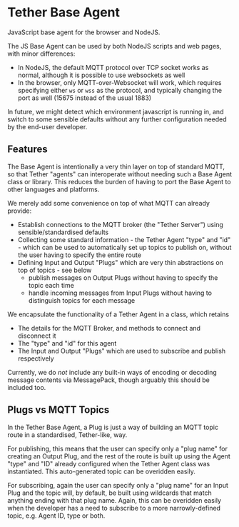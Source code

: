 # Tether Base Agent

JavaScript base agent for the browser and NodeJS.

The JS Base Agent can be used by both NodeJS scripts and web pages, with minor differences:

- In NodeJS, the default MQTT protocol over TCP socket works as normal, although it is possible to use websockets as well
- In the browser, only MQTT-over-Websocket will work, which requires specifying either `ws` or `wss` as the protocol, and typically changing the port as well (15675 instead of the usual 1883)

In future, we might detect which environment javascript is running in, and switch to some sensible defaults without any further configuration needed by the end-user developer.

## Features

The Base Agent is intentionally a very thin layer on top of standard MQTT, so that Tether "agents" can interoperate without needing such a Base Agent class or library. This reduces the burden of having to port the Base Agent to other languages and platforms.

We merely add some convenience on top of what MQTT can already provide:

- Establish connections to the MQTT broker (the "Tether Server") using sensible/standardised defaults
- Collecting some standard information - the Tether Agent "type" and "id" - which can be used to automatically set up topics to publish on, without the user having to specify the entire route
- Defining Input and Output "Plugs" which are very thin abstractions on top of topics - see below
  - publish messages on Output Plugs without having to specify the topic each time
  - handle incoming messages from Input Plugs without having to distinguish topics for each message

We encapsulate the functionality of a Tether Agent in a class, which retains

- The details for the MQTT Broker, and methods to connect and disconnect it
- The "type" and "id" for this agent
- The Input and Output "Plugs" which are used to subscribe and publish respectively

Currently, we do _not_ include any built-in ways of encoding or decoding message contents via MessagePack, though arguably this should be included too.

## Plugs vs MQTT Topics

In the Tether Base Agent, a Plug is just a way of building an MQTT topic route in a standardised, Tether-like, way.

For publishing, this means that the user can specify only a "plug name" for creating an Output Plug, and the rest of the route is built up using the Agent "type" and "ID" already configured when the Tether Agent class was instantiated. This auto-generated topic can be overidden easily.

For subscribing, again the user can specify only a "plug name" for an Input Plug and the topic will, by default, be built using wildcards that match anything ending with that plug name. Again, this can be overidden easily when the developer has a need to subscribe to a more narrowly-defined topic, e.g. Agent ID, type or both.
